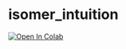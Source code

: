 # isomer_intuition

[![Open In Colab](https://colab.research.google.com/assets/colab-badge.svg)](https://colab.research.google.com/github/jaadt7/isomer_intuition/blob/master/isomer_intuition.ipynb)
